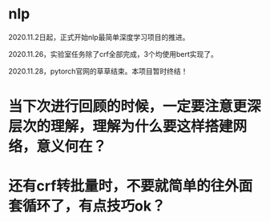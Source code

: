 # nlp
2020.11.2日起，正式开始nlp最简单深度学习项目的推进。

2020.11.26，实验室任务除了crf全部完成，3个均使用bert实现了。

2020.11.28，pytorch官网的草草结束。本项目暂时终结！

# 当下次进行回顾的时候，一定要注意更深层次的理解，理解为什么要这样搭建网络，意义何在？
# 还有crf转批量时，不要就简单的往外面套循环了，有点技巧ok？
